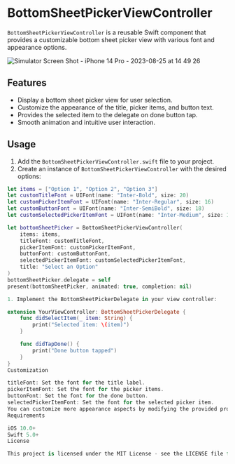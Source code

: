 # BottomSheetPickerViewController

`BottomSheetPickerViewController` is a reusable Swift component that provides a customizable bottom sheet picker view with various font and appearance options.

![Simulator Screen Shot - iPhone 14 Pro - 2023-08-25 at 14 49 26](https://github.com/sanjeev00786/CustomPickerView/assets/31886785/db7e2d5e-e269-4f88-b6b8-6614f54339d9)

## Features

- Display a bottom sheet picker view for user selection.
- Customize the appearance of the title, picker items, and button text.
- Provides the selected item to the delegate on done button tap.
- Smooth animation and intuitive user interaction.

## Usage

1. Add the `BottomSheetPickerViewController.swift` file to your project.
2. Create an instance of `BottomSheetPickerViewController` with the desired options:

```swift
let items = ["Option 1", "Option 2", "Option 3"]
let customTitleFont = UIFont(name: "Inter-Bold", size: 20)
let customPickerItemFont = UIFont(name: "Inter-Regular", size: 16)
let customButtonFont = UIFont(name: "Inter-SemiBold", size: 18)
let customSelectedPickerItemFont = UIFont(name: "Inter-Medium", size: 18)

let bottomSheetPicker = BottomSheetPickerViewController(
    items: items,
    titleFont: customTitleFont,
    pickerItemFont: customPickerItemFont,
    buttonFont: customButtonFont,
    selectedPickerItemFont: customSelectedPickerItemFont,
    title: "Select an Option"
)
bottomSheetPicker.delegate = self
present(bottomSheetPicker, animated: true, completion: nil)

1. Implement the BottomSheetPickerDelegate in your view controller:

extension YourViewController: BottomSheetPickerDelegate {
    func didSelectItem(_ item: String) {
        print("Selected item: \(item)")
    }

    func didTapDone() {
        print("Done button tapped")
    }
}
Customization

titleFont: Set the font for the title label.
pickerItemFont: Set the font for the picker items.
buttonFont: Set the font for the done button.
selectedPickerItemFont: Set the font for the selected picker item.
You can customize more appearance aspects by modifying the provided properties in BottomSheetPickerViewController.
Requirements

iOS 10.0+
Swift 5.0+
License

This project is licensed under the MIT License - see the LICENSE file for details.

